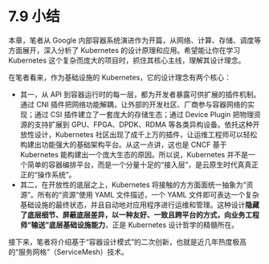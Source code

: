 # 7.9 小结

本章，笔者从 Google 内部容器系统演进作为开篇，从网络、计算、存储、调度等方面展开，深入分析了 Kubernetes 的设计原理和应用。希望能让你在学习 Kubernetes 这个复杂而庞大的项目时，抓住其核心主线，理解其设计理念。

在笔者看来，作为基础设施的 Kubernetes，它的设计理念有两个核心：
- 其一，从 API 到容器运行时的每一层，都为开发者暴露可供扩展的插件机制。通过 CNI 插件把网络功能解耦，让外部的开发社区、厂商参与容器网络的实现；通过 CSI 插件建立了一套庞大的存储生态；通过 Device Plugin 把物理资源的支持扩展到 GPU、FPGA、DPDK、RDMA 等各类异构设备。依托这种开放性设计，Kubernetes 社区出现了成千上万的插件，让运维工程师可以轻松构建出功能强大的基础架构平台。从这一点讲，这也是 CNCF 基于 Kubernetes 能构建出一个庞大生态的原因。所以说，Kubernetes 并不是一个简单的容器编排平台，而是一个分量十足的“接入层”，是云原生时代真真正正的“操作系统”。
- 其二，在开放性的底层之上，Kubernetes 将接触的方方面面统一抽象为“资源”。所有的“资源”使用 YAML 文件描述，一个 YAML 文件即可表达一个复杂基础设施的最终状态，并且自动地对应用程序进行运维和管理。这种设计**隐藏了底层细节、屏蔽底层差异，以一种友好、一致且跨平台的方式，向业务工程师“输送”底层基础设施能力**，正是 Kubernetes 设计哲学的精髓所在。

接下来，笔者将介绍基于“容器设计模式”的二次创新，也就是近几年热度极高的“服务网格”（ServiceMesh）技术。